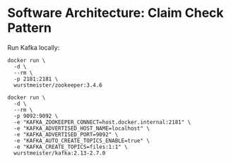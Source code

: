 # Software Architecture: Claim Check Pattern

Run Kafka locally:

```
docker run \
  -d \
  --rm \
  -p 2181:2181 \
  wurstmeister/zookeeper:3.4.6
```

```
docker run \
  -d \
  --rm \
  -p 9092:9092 \
  -e "KAFKA_ZOOKEEPER_CONNECT=host.docker.internal:2181" \
  -e "KAFKA_ADVERTISED_HOST_NAME=localhost" \
  -e "KAFKA_ADVERTISED_PORT=9092" \
  -e "KAFKA_AUTO_CREATE_TOPICS_ENABLE=true" \
  -e "KAFKA_CREATE_TOPICS=files:1:1" \
  wurstmeister/kafka:2.13-2.7.0
```
